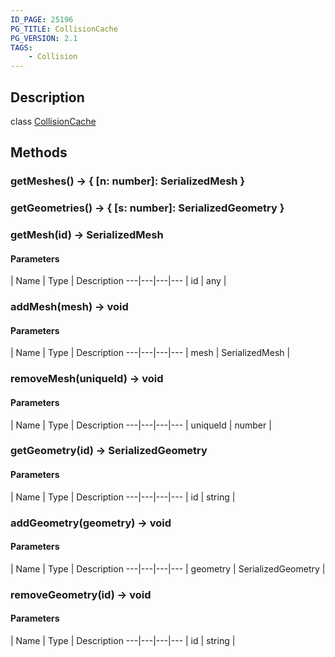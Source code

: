 ```yaml
---
ID_PAGE: 25196
PG_TITLE: CollisionCache
PG_VERSION: 2.1
TAGS:
    - Collision
---
```

## Description

class [CollisionCache](/classes/2.4/CollisionCache)



## Methods

### getMeshes() &rarr; { [n: number]: SerializedMesh }


### getGeometries() &rarr; { [s: number]: SerializedGeometry }


### getMesh(id) &rarr; SerializedMesh



#### Parameters
 | Name | Type | Description
---|---|---|---
 | id | any |    

### addMesh(mesh) &rarr; void



#### Parameters
 | Name | Type | Description
---|---|---|---
 | mesh | SerializedMesh |    

### removeMesh(uniqueId) &rarr; void



#### Parameters
 | Name | Type | Description
---|---|---|---
 | uniqueId | number |  

### getGeometry(id) &rarr; SerializedGeometry



#### Parameters
 | Name | Type | Description
---|---|---|---
 | id | string |    

### addGeometry(geometry) &rarr; void



#### Parameters
 | Name | Type | Description
---|---|---|---
 | geometry | SerializedGeometry |    

### removeGeometry(id) &rarr; void



#### Parameters
 | Name | Type | Description
---|---|---|---
 | id | string |    

